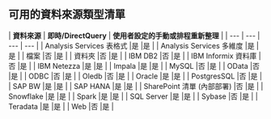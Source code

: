 ## <a name="list-of-available-data-source-types"></a>可用的資料來源類型清單

| **資料來源** | **即時/DirectQuery** | **使用者設定的手動或排程重新整理** |
| --- | --- | --- | --- |
| Analysis Services 表格式 |是 |是 |
| Analysis Services 多維度 |是 |是 |
| 檔案 |否 |是 |
| 資料夾 |否 |是 |
| IBM DB2 |否 |是 |
| IBM Informix 資料庫 |否 |是 |
| IBM Netezza |是 |是 |
| Impala |是 |是 |
| MySQL |否 |是 |
| OData |否 |是 |
| ODBC |否 |是 |
| Oledb |否 |是 |
| Oracle |是 |是 |
| PostgresSQL |否 |是 |
| SAP BW |是 |是 |
| SAP HANA |是 |是 |
| SharePoint 清單 (內部部署) |否 |是 |
| Snowflake |是 |是 |
| Spark |是 |是 |
| SQL Server |是 |是 |
| Sybase |否 |是 |
| Teradata |是 |是 |
| Web |否 |是 |

